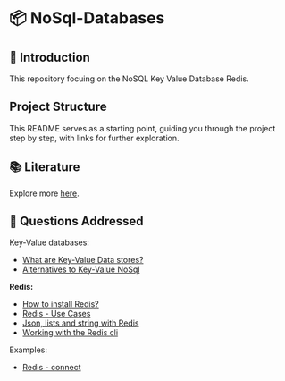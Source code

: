 # 📦 NoSql-Databases

## 🤖 Introduction

This repository focuing on the NoSQL Key Value Database Redis.

## Project Structure

This README serves as a starting point, guiding you through the project step by step, with links for further exploration.

## 📚 Literature

Explore more [here](./literature/README.md).

## 🦆 Questions Addressed

Key-Value databases:

- [What are Key-Value Data stores?](./main/README.md#)
- [Alternatives to Key-Value NoSql](./main/README.md#)

**Redis:**

- [How to install Redis?](./main/redis/installation/README.md)
- [Redis - Use Cases](./main/redis/use-cases/README.md)
- [Json, lists and string with Redis](./main/redis/operations/README.md#-redis-data-types)
- [Working with the Redis cli](./main/redis/operations/README.md#-working#-with-the-redis-cli)

Examples:

- [Redis - connect](./examples/README.md)
